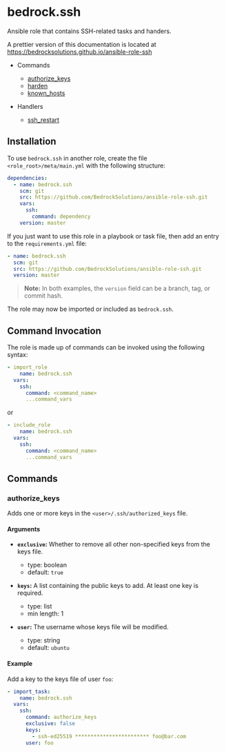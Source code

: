 # bedrock.ssh

Ansible role that contains SSH-related tasks and handers.

A prettier version of this documentation is located at 
https://bedrocksolutions.github.io/ansible-role-ssh
 
* Commands
  * [authorize_keys](#authorize_keys)
  * [harden](#harden)
  * [known_hosts](#known_hosts)
  
* Handlers
  * [ssh_restart](#ssh_restart)

## Installation

To use `bedrock.ssh` in another role, create the file 
`<role_root>/meta/main.yml` with the following structure:

```yaml
dependencies:
  - name: bedrock.ssh
    scm: git
    src: https://github.com/BedrockSolutions/ansible-role-ssh.git
    vars:
      ssh:
        command: dependency
    version: master
```

If you just want to use this role in a playbook or task file, then
add an entry to the `requirements.yml` file:

```yaml
- name: bedrock.ssh
  scm: git
  src: https://github.com/BedrockSolutions/ansible-role-ssh.git
  version: master
```
>__Note:__ In both examples, the `version` field can be a branch, tag, or commit hash.

The role may now be imported or included as `bedrock.ssh`.

## Command Invocation

The role is made up of commands can be invoked using the following 
syntax:

```yaml
- import_role
    name: bedrock.ssh
  vars:
    ssh:
      command: <command_name>
      ...command_vars
```

or

```yaml
- include_role
    name: bedrock.ssh
  vars:
    ssh:
      command: <command_name>
      ...command_vars
```

## Commands

### __authorize_keys__

Adds one or more keys in the `<user>/.ssh/authorized_keys` file.

#### Arguments

* __`exclusive`:__ Whether to remove all other non-specified keys from the
keys file.

    * type: boolean
    * default: `true`

* __`keys`:__ A list containing the public keys to add. At least one key
is required.

    * type: list
    * min length: 1

* __`user`:__ The username whose keys file will be modified.

    * type: string
    * default: `ubuntu`

#### Example

Add a key to the keys file of user `foo`: 

```yaml
- import_task:
    name: bedrock.ssh
  vars:
    ssh:
      command: authorize_keys
      exclusive: false
      keys:
        - ssh-ed25519 ************************ foo@bar.com
      user: foo
```

